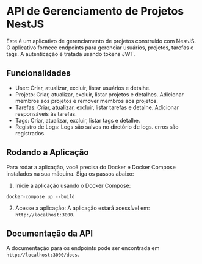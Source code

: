 
# API de Gerenciamento de Projetos NestJS

Este é um aplicativo de gerenciamento de projetos construído com NestJS. O aplicativo fornece endpoints para gerenciar usuários, projetos, tarefas e tags. A autenticação é tratada usando tokens JWT.

## Funcionalidades

- User: Criar, atualizar, excluir, listar usuários e detalhe.
- Projeto: Criar, atualizar, excluir, listar projetos e detalhes. Adicionar membros aos projetos e remover membros aos projetos.
- Tarefas: Criar, atualizar, excluir, listar tarefas e detalhe. Adicionar responsáveis às tarefas.
- Tags: Criar, atualizar, excluir, listar tags e detalhe.
- Registro de Logs: Logs são salvos no diretório de logs. erros são registrados.

## Rodando a Aplicação

Para rodar a aplicação, você precisa do Docker e Docker Compose instalados na sua máquina. Siga os passos abaixo:

1. Inicie a aplicação usando o Docker Compose:

```
docker-compose up --build
```

2. Acesse a aplicação: A aplicação estará acessível em: ```http://localhost:3000```.

## Documentação da API

A documentação para os endpoints pode ser encontrada em ```http://localhost:3000/docs```.